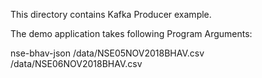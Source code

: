 This directory contains Kafka Producer example.

The demo application takes following Program Arguments:

nse-bhav-json /data/NSE05NOV2018BHAV.csv /data/NSE06NOV2018BHAV.csv